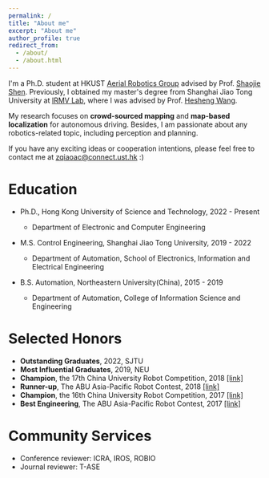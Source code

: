 ```yaml
---
permalink: /
title: "About me"
excerpt: "About me"
author_profile: true
redirect_from: 
  - /about/
  - /about.html
---
```


I'm a Ph.D. student at HKUST [Aerial Robotics Group](https://uav.hkust.edu.hk/) advised by Prof. [Shaojie Shen](https://scholar.google.com.hk/citations?user=u8Q0_xsAAAAJ&hl=zh-CN&oi=ao). Previously, I obtained my master's degree from Shanghai Jiao Tong University at [IRMV Lab](http://irmv.sjtu.edu.cn/), where I was advised by Prof. [Hesheng Wang](http://irmv.sjtu.edu.cn/wanghesheng).

My research focuses on **crowd-sourced mapping** and **map-based localization** for autonomous driving. Besides, I am passionate about any robotics-related topic, including perception and planning.

If you have any exciting ideas or cooperation intentions, please feel free to contact me at zqiaoac@connect.ust.hk :)

Education
======
* Ph.D., Hong Kong University of Science and Technology, 2022 - Present
  * Department of Electronic and Computer Engineering
  
* M.S. Control Engineering, Shanghai Jiao Tong University, 2019 - 2022
  * Department of Automation, School of Electronics, Information and Electrical Engineering 

* B.S. Automation, Northeastern University(China), 2015 - 2019
  * Department of Automation, College of Information Science and Engineering
  
Selected Honors
======
* **Outstanding Graduates**, 2022, SJTU
* **Most Influential Graduates**, 2019, NEU
* **Champion**, the 17th China University Robot Competition, 2018 [[link]](http://www.cnrobocon.net/#/)
* **Runner-up**, The ABU Asia-Pacific Robot Contest, 2018 [[link]](https://en.wikipedia.org/wiki/ABU_Robocon)
* **Champion**, the 16th China University Robot Competition, 2017 [[link]](http://www.cnrobocon.net/#/)
* **Best Engineering**, The ABU Asia-Pacific Robot Contest, 2017 [[link]](http://www.aburobocon.net/)

Community Services
======
* Conference reviewer: ICRA, IROS, ROBIO
* Journal reviewer: T-ASE
